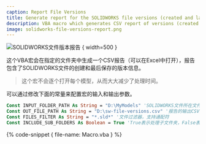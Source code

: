 ```yaml
---
caption: Report File Versions
title: Generate report for the SOLIDWORKS file versions (created and last saved) for all the files in the folder
description: VBA macro which generates CSV report of versions (created and last saved) for all files in the folder
image: solidworks-file-versions-report.png
---
```

![SOLIDWORKS文件版本报告](solidworks-file-versions-report.png) { width=500 }

这个VBA宏会在指定的文件夹中生成一个CSV报告（可以在Excel中打开），报告包含了SOLIDWORKS文件的创建和最后保存的版本信息。

> 这个宏不会逐个打开每个模型，从而大大减少了处理时间。

可以通过修改下面的常量来配置宏的输入和输出参数。

~~~ vb
Const INPUT_FOLDER_PATH As String = "D:\MyModels" 'SOLIDWORKS文件所在文件夹的完整路径
Const OUT_FILE_PATH As String = "D:\sw-file-versions.csv" '报告的输出CSV文件的完整路径
Const FILES_FILTER As String = "*.sld*" '文件过滤器，支持通配符
Const INCLUDE_SUB_FOLDERS As Boolean = True 'True表示处理子文件夹，False表示只处理顶层文件
~~~

{% code-snippet { file-name: Macro.vba } %}